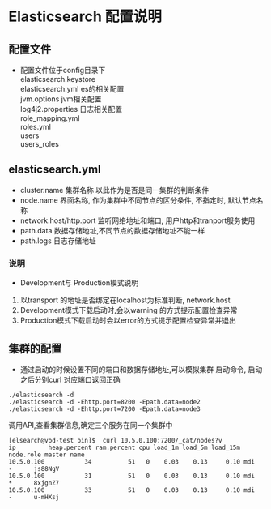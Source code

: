 # Elasticsearch 配置说明


## 配置文件
 
 * 配置文件位于config目录下  
   elasticsearch.keystore  
   elasticsearch.yml    es的相关配置  
   jvm.options          jvm相关配置  
   log4j2.properties    日志相关配置   
   role_mapping.yml  
   roles.yml  
   users  
   users_roles  
  
##  elasticsearch.yml

* cluster.name 集群名称 以此作为是否是同一集群的判断条件
* node.name  界面名称, 作为集群中不同节点的区分条件, 不指定时, 默认节点名称
* network.host/http.port 监听网络地址和端口, 用户http和tranport服务使用
* path.data 数据存储地址,不同节点的数据存储地址不能一样
* path.logs 日志存储地址

### 说明 
 * Development与 Production模式说明
 1. 以transport 的地址是否绑定在localhost为标准判断, network.host
 2. Development模式下载启动时,会以warning 的方式提示配置检查异常
 3. Production模式下载启动时会以error的方式提示配置检查异常并退出
 
## 集群的配置
* 通过启动的时候设置不同的端口和数据存储地址,可以模拟集群
 启动命令, 启动之后分别curl 对应端口返回正确
```
./elasticsearch -d
./elasticsearch -d -Ehttp.port=8200 -Epath.data=node2
./elasticsearch -d -Ehttp.port=7200 -Epath.data=node3
```

 调用API,查看集群信息,确定三个服务在同一个集群中
```
[elsearch@vod-test bin]$  curl 10.5.0.100:7200/_cat/nodes?v
ip         heap.percent ram.percent cpu load_1m load_5m load_15m node.role master name
10.5.0.100           34          51   0    0.03    0.13     0.10 mdi       -      js88NgV
10.5.0.100           31          51   0    0.03    0.13     0.10 mdi       *      8xjgnZ7
10.5.0.100           33          51   0    0.03    0.13     0.10 mdi       -      u-mHXsj
```
